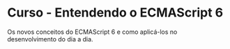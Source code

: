 # Curso - Entendendo o ECMAScript 6
Os novos conceitos do ECMAScript 6 e como aplicá-los no desenvolvimento do 
dia a dia.
